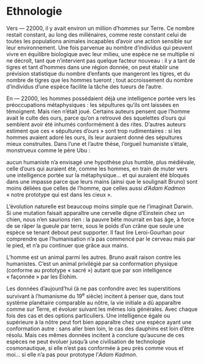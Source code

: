 # Ethnologie

Vers — 22000, il y avait environ un million d’hommes sur Terre. Ce nombre restait constant, au long des millénaires, comme reste constant celui de toutes les populations animales incapables d’avoir une action sensible sur leur environnement. Une fois parvenue au nombre d’individus qui peuvent vivre en équilibre biologique avec leur milieu, une espèce ne se multiplie ni ne décroît, tant que n’intervient pas quelque facteur nouveau : il y a tant de tigres et tant d’hommes dans une région donnée, on peut établir une prévision statistique du nombre d’enfants que mangeront les tigres, et du nombre de tigres que les hommes tueront ; tout accroissement du nombre d’individus d’une espèce facilite la tâche des tueurs de l’autre.

En — 22000, les hommes possédaient déjà une intelligence portée vers les préoccupations métaphysiques : les sépultures qu’ils ont laissées en témoignent. Mais rien n’était joué. Certains auteurs pensent que l’homme avait le culte des ours, parce qu’on a retrouvé des squelettes d’ours qui semblent avoir été inhumés conformément à des rites. D’autres auteurs estiment que ces « sépultures <span id="e9782221228517_c17.xhtml#page-239"></span>d’ours » sont trop rudimentaires : si les hommes avaient adoré les ours, ils leur auraient donné des sépultures mieux construites. Dans l’une et l’autre thèse, l’orgueil humaniste s’étale, monstrueux comme le père Ubu :

aucun humaniste n’a envisagé une hypothèse plus humble, plus médiévale, celle d’ours qui auraient été, comme les hommes, en train de muter vers une intelligence portée sur la métaphysique... et qui auraient été bloqués dans une impasse parce que leurs mains (ainsi que le soulignait Bruno) sont moins déliées que celles de l’homme, que celles aussi *d’Adam Kadmon* « notre prototype qui est dans les cieux ».

L’évolution naturelle est beaucoup moins simple que ne l’imaginait Darwin. Si une mutation faisait apparaître une cervelle digne d’Einstein chez un chien, nous n’en saurions rien : la pauvre bête mourrait en bas âge, à force de se râper la gueule par terre, sous le poids d’un crâne que seule une espèce se tenant debout peut supporter. Il faut lire Leroi-Gourhan pour comprendre que l’humanisation n’a pas commencé par le cerveau mais par le pied, et n’a pu continuer que grâce aux mains.

L’homme est un animal parmi les autres. Bruno avait raison contre les humanistes. C’est un animal privilégié par sa conformation physique (conforme au prototype « sacré ») autant que par son intelligence « façonnée » par les Élohim.

Les données d’aujourd’hui (à ne pas confondre avec les superstitions survivant à l’humanisme du 19<sup>e</sup> siècle) incitent à penser que, dans tout système planétaire comparable au nôtre, la vie initiale a dû apparaître comme sur Terre, et évoluer suivant les mêmes lois générales. Avec chaque fois des cas et des options particuliers. Une intelligence égale ou supérieure à la nôtre peut fort bien apparaître chez une espèce ayant une conformation autre : sans aller bien loin, le cas des dauphins <span id="e9782221228517_c17.xhtml#page-240"></span>est loin d’être résolu. Mais ces mêmes données incitent à conclure qu’aucune de ces espèces ne peut évoluer jusqu’à une civilisation de technologie cosmonautique, si elle n’est pas conformée à peu près comme vous et moi... si elle n’a pas pour prototype l’*Adam Kadmon.*

<span id="e9782221228517_c17.xhtml#title80"></span>

